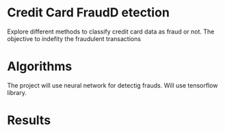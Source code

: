 # Credit Card FraudD etection
Explore different methods to classify credit card data as fraud or not.
 The objective to indefity the fraudulent transactions
 
 # Algorithms
 The project will use neural network for detectig frauds. Will use tensorflow library.
 
 
# Results
